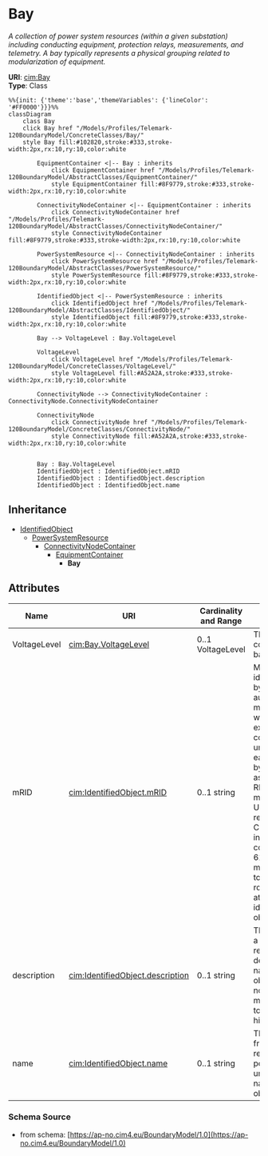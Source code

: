 # Bay

_A collection of power system resources (within a given substation) including conducting equipment, protection relays, measurements, and telemetry.  A bay typically represents a physical grouping related to modularization of equipment._

**URI**: [cim:Bay](https://cim.ucaiug.io/ns#Bay)<br />
**Type**: Class

```mermaid
%%{init: {'theme':'base','themeVariables': {'lineColor': '#FF0000'}}}%%
classDiagram
    class Bay
    click Bay href "/Models/Profiles/Telemark-120BoundaryModel/ConcreteClasses/Bay/"
    style Bay fill:#102820,stroke:#333,stroke-width:2px,rx:10,ry:10,color:white
     
        EquipmentContainer <|-- Bay : inherits
            click EquipmentContainer href "/Models/Profiles/Telemark-120BoundaryModel/AbstractClasses/EquipmentContainer/"
            style EquipmentContainer fill:#8F9779,stroke:#333,stroke-width:2px,rx:10,ry:10,color:white
     
        ConnectivityNodeContainer <|-- EquipmentContainer : inherits
            click ConnectivityNodeContainer href "/Models/Profiles/Telemark-120BoundaryModel/AbstractClasses/ConnectivityNodeContainer/"
            style ConnectivityNodeContainer fill:#8F9779,stroke:#333,stroke-width:2px,rx:10,ry:10,color:white
     
        PowerSystemResource <|-- ConnectivityNodeContainer : inherits
            click PowerSystemResource href "/Models/Profiles/Telemark-120BoundaryModel/AbstractClasses/PowerSystemResource/"
            style PowerSystemResource fill:#8F9779,stroke:#333,stroke-width:2px,rx:10,ry:10,color:white
     
        IdentifiedObject <|-- PowerSystemResource : inherits
            click IdentifiedObject href "/Models/Profiles/Telemark-120BoundaryModel/AbstractClasses/IdentifiedObject/"
            style IdentifiedObject fill:#8F9779,stroke:#333,stroke-width:2px,rx:10,ry:10,color:white

        Bay --> VoltageLevel : Bay.VoltageLevel

        VoltageLevel
            click VoltageLevel href "/Models/Profiles/Telemark-120BoundaryModel/ConcreteClasses/VoltageLevel/"
            style VoltageLevel fill:#A52A2A,stroke:#333,stroke-width:2px,rx:10,ry:10,color:white

        ConnectivityNode --> ConnectivityNodeContainer : ConnectivityNode.ConnectivityNodeContainer

        ConnectivityNode
            click ConnectivityNode href "/Models/Profiles/Telemark-120BoundaryModel/ConcreteClasses/ConnectivityNode/"
            style ConnectivityNode fill:#A52A2A,stroke:#333,stroke-width:2px,rx:10,ry:10,color:white


        Bay : Bay.VoltageLevel
        IdentifiedObject : IdentifiedObject.mRID
        IdentifiedObject : IdentifiedObject.description
        IdentifiedObject : IdentifiedObject.name
```

## Inheritance
* [IdentifiedObject](/Models/Profiles/Telemark-120BoundaryModel/AbstractClasses/IdentifiedObject/)
    * [PowerSystemResource](/Models/Profiles/Telemark-120BoundaryModel/AbstractClasses/PowerSystemResource/)
        * [ConnectivityNodeContainer](/Models/Profiles/Telemark-120BoundaryModel/AbstractClasses/ConnectivityNodeContainer/)
            * [EquipmentContainer](/Models/Profiles/Telemark-120BoundaryModel/AbstractClasses/EquipmentContainer/)
                * **Bay**

## Attributes
| Name | URI | Cardinality and Range | Description | Inheritance |
| ---  | --- | --- | --- | --- |
| VoltageLevel | [cim:Bay.VoltageLevel](https://cim.ucaiug.io/ns#Bay.VoltageLevel) | 0..1 VoltageLevel | The voltage level containing this bay. | direct |
| mRID | [cim:IdentifiedObject.mRID](https://cim.ucaiug.io/ns#IdentifiedObject.mRID) | 0..1 string | Master resource identifier issued by a model authority. The mRID is unique within an exchange context. Global uniqueness is easily achieved by using a UUID, as specified in RFC 4122, for the mRID. The use of UUID is strongly recommended.For CIMXML data files in RDF syntax conforming to IEC 61970-552, the mRID is mapped to rdf:ID or rdf:about attributes that identify CIM object elements. | IdentifiedObject |
| description | [cim:IdentifiedObject.description](https://cim.ucaiug.io/ns#IdentifiedObject.description) | 0..1 string | The description is a free human readable text describing or naming the object. It may be non unique and may not correlate to a naming hierarchy. | IdentifiedObject |
| name | [cim:IdentifiedObject.name](https://cim.ucaiug.io/ns#IdentifiedObject.name) | 0..1 string | The name is any free human readable and possibly non unique text naming the object. | IdentifiedObject |

### Schema Source
* from schema: [https://ap-no.cim4.eu/BoundaryModel/1.0](https://ap-no.cim4.eu/BoundaryModel/1.0)
